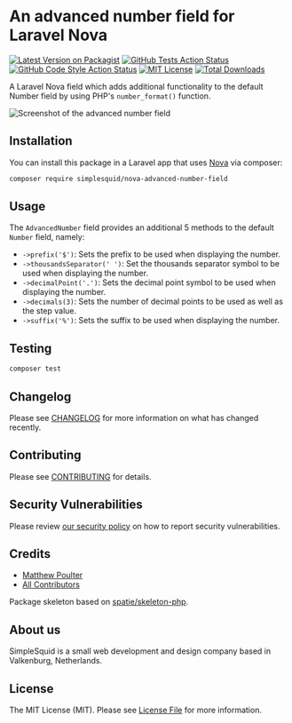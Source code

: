 # An advanced number field for Laravel Nova

[![Latest Version on Packagist](https://img.shields.io/packagist/v/simplesquid/nova-advanced-number-field.svg?style=flat-square)](https://packagist.org/packages/simplesquid/nova-advanced-number-field)
[![GitHub Tests Action Status](https://img.shields.io/github/workflow/status/simplesquid/nova-advanced-number-field/Run%20tests?label=tests)](https://github.com/simplesquid/nova-advanced-number-field/actions?query=workflow%3A"Run+tests"+branch%3Amain)
[![GitHub Code Style Action Status](https://img.shields.io/github/workflow/status/simplesquid/nova-advanced-number-field/Check%20&%20fix%20styling?label=code%20style)](https://github.com/simplesquid/nova-advanced-number-field/actions?query=workflow%3A"Check+%26+fix+styling"+branch%3Amain)
[![MIT License](https://img.shields.io/badge/license-MIT-brightgreen.svg?style=flat-square)](LICENSE.md)
[![Total Downloads](https://img.shields.io/packagist/dt/simplesquid/nova-advanced-number-field.svg?style=flat-square)](https://packagist.org/packages/simplesquid/nova-advanced-number-field)

A Laravel Nova field which adds additional functionality to the default Number field by using PHP's `number_format()` function.

![Screenshot of the advanced number field](https://github.com/simplesquid/nova-advanced-number-field/raw/main/docs/screenshot.png)

## Installation

You can install this package in a Laravel app that uses [Nova](https://nova.laravel.com) via composer:

```bash
composer require simplesquid/nova-advanced-number-field
```

## Usage

The `AdvancedNumber` field provides an additional 5 methods to the default `Number` field, namely:

- `->prefix('$')`: Sets the prefix to be used when displaying the number.
- `->thousandsSeparator(' ')`: Set the thousands separator symbol to be used when displaying the number.
- `->decimalPoint('.')`: Sets the decimal point symbol to be used when displaying the number.
- `->decimals(3)`: Sets the number of decimal points to be used as well as the step value.
- `->suffix('%')`: Sets the suffix to be used when displaying the number.

## Testing

``` bash
composer test
```

## Changelog

Please see [CHANGELOG](CHANGELOG.md) for more information on what has changed recently.

## Contributing

Please see [CONTRIBUTING](.github/CONTRIBUTING.md) for details.

## Security Vulnerabilities

Please review [our security policy](../../security/policy) on how to report security vulnerabilities.

## Credits

- [Matthew Poulter](https://github.com/mdpoulter)
- [All Contributors](../../contributors)

Package skeleton based on [spatie/skeleton-php](https://github.com/spatie/skeleton-php).

## About us

SimpleSquid is a small web development and design company based in Valkenburg, Netherlands.

## License

The MIT License (MIT). Please see [License File](LICENSE.md) for more information.
